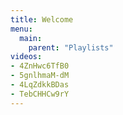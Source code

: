 ```yaml
---
title: Welcome
menu:
  main:
    parent: "Playlists"
videos:
- 4ZnHwc6TfB0
- 5gnlhmaM-dM
- 4LqZdkkBDas
- TebCHHCw9rY
---
```

